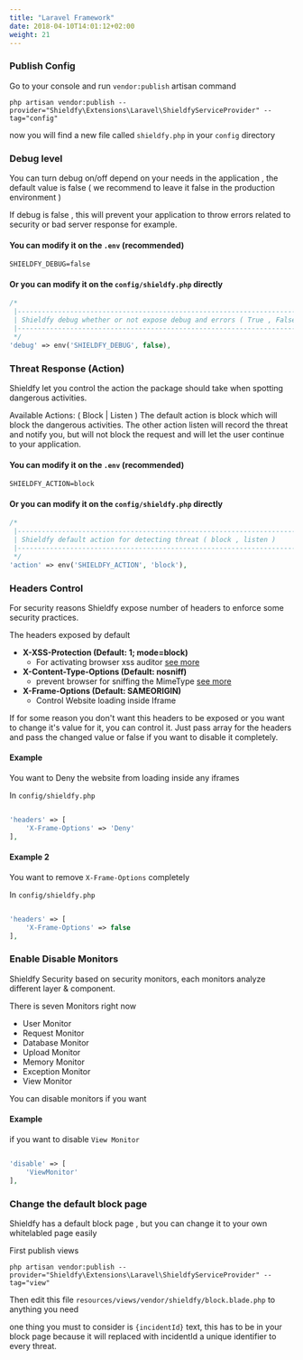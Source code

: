 ```yaml
---
title: "Laravel Framework"
date: 2018-04-10T14:01:12+02:00
weight: 21
---
```


### Publish Config

Go to your console and run `vendor:publish` artisan command
```shell
php artisan vendor:publish --provider="Shieldfy\Extensions\Laravel\ShieldfyServiceProvider" --tag="config"
```
now you will find a new file called `shieldfy.php` in your `config` directory


### Debug level

You can turn debug on/off depend on your needs in the application , the default value is false ( we recommend to leave it false in the production environment )

If debug is false , this will prevent your application to throw errors related to security or bad server response for example.

#### You can modify it on the `.env` (recommended)

```
SHIELDFY_DEBUG=false
```

#### Or you can modify it on the `config/shieldfy.php` directly

```php
/*
 |--------------------------------------------------------------------------
 | Shieldfy debug whether or not expose debug and errors ( True , False )
 |--------------------------------------------------------------------------
 */
'debug' => env('SHIELDFY_DEBUG', false),
```

### Threat Response (Action)

Shieldfy let you control the action the package should take when spotting dangerous activities.

Available Actions: ( Block | Listen ) The default action is block which will block the dangerous activities. The other action listen will record the threat and notify you, but will not block the request and will let the user continue to your application.

#### You can modify it on the `.env` (recommended)

```
SHIELDFY_ACTION=block
```

#### Or you can modify it on the `config/shieldfy.php` directly

```php
/*
 |--------------------------------------------------------------------------
 | Shieldfy default action for detecting threat ( block , listen )
 |--------------------------------------------------------------------------
 */
'action' => env('SHIELDFY_ACTION', 'block'),
```



### Headers Control

For security reasons Shieldfy expose number of headers to enforce some security practices.

The headers exposed by default

- **X-XSS-Protection (Default: 1; mode=block)**
    - For activating browser xss auditor [see more](https://developer.mozilla.org/en-US/docs/Web/HTTP/Headers/X-XSS-Protection)
- **X-Content-Type-Options (Default: nosniff)**
    - prevent browser for sniffing the MimeType [see more](https://developer.mozilla.org/en-US/docs/Web/HTTP/Headers/X-Content-Type-Options)
- **X-Frame-Options (Default: SAMEORIGIN)**
    - Control Website loading inside Iframe

If for some reason you don't want this headers to be exposed or you want to change it's value for it, you can control it. Just pass array for the headers and pass the changed value or false if you want to disable it completely.

#### Example

You want to Deny the website from loading inside any iframes

In `config/shieldfy.php`

```php

'headers' => [
    'X-Frame-Options' => 'Deny'
],
```

#### Example 2

You want to remove `X-Frame-Options` completely

In `config/shieldfy.php`

```php

'headers' => [
    'X-Frame-Options' => false
],
```


### Enable Disable Monitors

Shieldfy Security based on security monitors, each monitors analyze different layer & component.

There is seven Monitors right now

- User Monitor
- Request Monitor
- Database Monitor
- Upload Monitor
- Memory Monitor
- Exception Monitor
- View Monitor

You can disable monitors if you want

#### Example

if you want to disable `View Monitor`

```php

'disable' => [
    'ViewMonitor'
],
```


### Change the default block page

Shieldfy has a default block page , but you can change it to your own whitelabled page easily

First publish views

```shell
php artisan vendor:publish --provider="Shieldfy\Extensions\Laravel\ShieldfyServiceProvider" --tag="view"
```

Then edit this file `resources/views/vendor/shieldfy/block.blade.php` to anything you need

one thing you must to consider is `{incidentId}` text, this has to be in your block page because it will replaced with incidentId a unique identifier to every threat.
